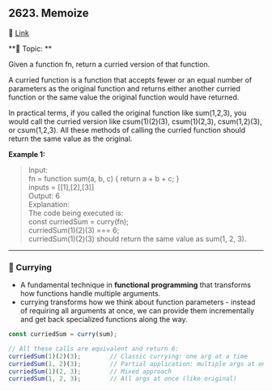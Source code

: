 ## 2623. Memoize

🔗 [Link](https://leetcode.com/problems/curry/description/)

**📝 Topic: **

Given a function fn, return a curried version of that function.

A curried function is a function that accepts fewer or an equal number of parameters as the original function and returns either another curried function or the same value the original function would have returned.

In practical terms, if you called the original function like sum(1,2,3), you would call the curried version like csum(1)(2)(3), csum(1)(2,3), csum(1,2)(3), or csum(1,2,3). All these methods of calling the curried function should return the same value as the original.

**Example 1:**

> Input:  
fn = function sum(a, b, c) { return a + b + c; }  
inputs = [[1],[2],[3]]  
Output: 6  
Explanation:  
The code being executed is:  
const curriedSum = curry(fn);  
curriedSum(1)(2)(3) === 6;  
curriedSum(1)(2)(3) should return the same value as sum(1, 2, 3).  


---

### 💫 Currying

- A fundamental technique in **functional programming** that transforms how functions handle multiple arguments.
- currying transforms how we think about function parameters - instead of requiring all arguments at once, we can provide them incrementally and get back specialized functions along the way.

```js
const curriedSum = curry(sum);

// All these calls are equivalent and return 6:
curriedSum(1)(2)(3);        // Classic currying: one arg at a time
curriedSum(1, 2)(3);        // Partial application: multiple args at once
curriedSum(1)(2, 3);        // Mixed approach
curriedSum(1, 2, 3);        // All args at once (like original)
```

